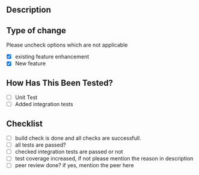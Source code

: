 ## Description

## Type of change
Please uncheck options which are not applicable
- [X] existing feature enhancement
- [X] New feature

## How Has This Been Tested?
- [ ] Unit Test
- [ ] Added integration tests

## Checklist

- [ ] build check is done and all checks are successfull.
- [ ] all tests are passed?
- [ ] checked integration tests are passed or not
- [ ] test coverage increased, if not please mention the reason in description
- [ ] peer review done? if yes,  mention the peer here
